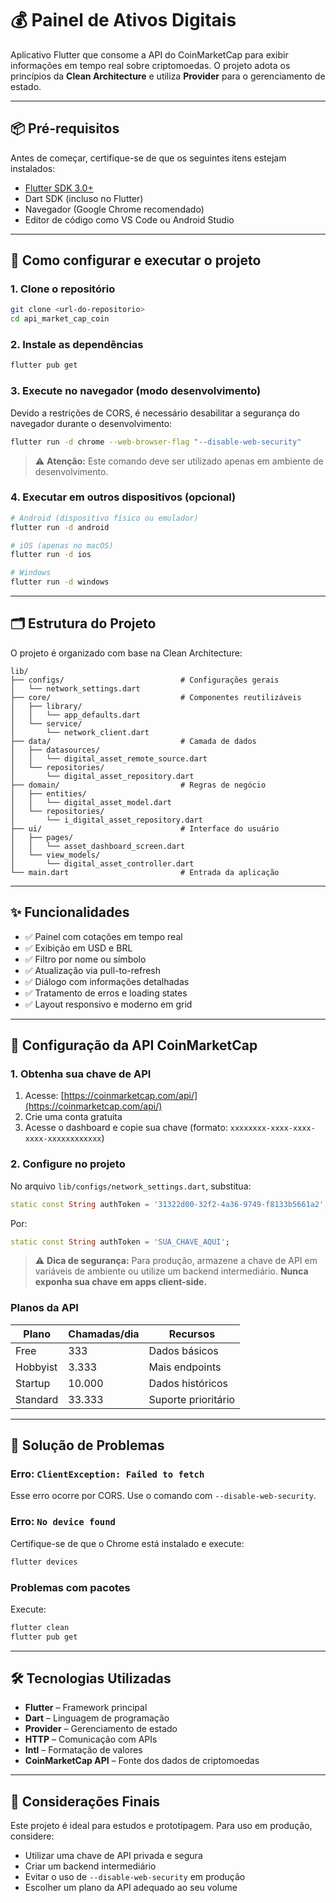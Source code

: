 # 💰 Painel de Ativos Digitais

Aplicativo Flutter que consome a API do CoinMarketCap para exibir informações em tempo real sobre criptomoedas. O projeto adota os princípios da **Clean Architecture** e utiliza **Provider** para o gerenciamento de estado.

---

## 📦 Pré-requisitos

Antes de começar, certifique-se de que os seguintes itens estejam instalados:

* [Flutter SDK 3.0+](https://flutter.dev/docs/get-started/install)
* Dart SDK (incluso no Flutter)
* Navegador (Google Chrome recomendado)
* Editor de código como VS Code ou Android Studio

---

## 🚀 Como configurar e executar o projeto

### 1. Clone o repositório

```bash
git clone <url-do-repositorio>
cd api_market_cap_coin
```

### 2. Instale as dependências

```bash
flutter pub get
```

### 3. Execute no navegador (modo desenvolvimento)

Devido a restrições de CORS, é necessário desabilitar a segurança do navegador durante o desenvolvimento:

```bash
flutter run -d chrome --web-browser-flag "--disable-web-security"
```

> ⚠️ **Atenção:** Este comando deve ser utilizado apenas em ambiente de desenvolvimento.

### 4. Executar em outros dispositivos (opcional)

```bash
# Android (dispositivo físico ou emulador)
flutter run -d android

# iOS (apenas no macOS)
flutter run -d ios

# Windows
flutter run -d windows
```

---

## 🗂️ Estrutura do Projeto

O projeto é organizado com base na Clean Architecture:

```
lib/
├── configs/                          # Configurações gerais
│   └── network_settings.dart
├── core/                             # Componentes reutilizáveis
│   ├── library/
│   │   └── app_defaults.dart
│   └── service/
│       └── network_client.dart
├── data/                             # Camada de dados
│   ├── datasources/
│   │   └── digital_asset_remote_source.dart
│   └── repositories/
│       └── digital_asset_repository.dart
├── domain/                           # Regras de negócio
│   ├── entities/
│   │   └── digital_asset_model.dart
│   └── repositories/
│       └── i_digital_asset_repository.dart
├── ui/                               # Interface do usuário
│   ├── pages/
│   │   └── asset_dashboard_screen.dart
│   └── view_models/
│       └── digital_asset_controller.dart
└── main.dart                         # Entrada da aplicação
```

---

## ✨ Funcionalidades

* ✅ Painel com cotações em tempo real
* ✅ Exibição em USD e BRL
* ✅ Filtro por nome ou símbolo
* ✅ Atualização via pull-to-refresh
* ✅ Diálogo com informações detalhadas
* ✅ Tratamento de erros e loading states
* ✅ Layout responsivo e moderno em grid

---

## 🔑 Configuração da API CoinMarketCap

### 1. Obtenha sua chave de API

1. Acesse: [https://coinmarketcap.com/api/](https://coinmarketcap.com/api/)
2. Crie uma conta gratuita
3. Acesse o dashboard e copie sua chave (formato: `xxxxxxxx-xxxx-xxxx-xxxx-xxxxxxxxxxxx`)

### 2. Configure no projeto

No arquivo `lib/configs/network_settings.dart`, substitua:

```dart
static const String authToken = '31322d00-32f2-4a36-9749-f8133b5661a2';
```

Por:

```dart
static const String authToken = 'SUA_CHAVE_AQUI';
```

> ⚠️ **Dica de segurança:** Para produção, armazene a chave de API em variáveis de ambiente ou utilize um backend intermediário. **Nunca exponha sua chave em apps client-side.**

### Planos da API

| Plano    | Chamadas/dia | Recursos            |
| -------- | ------------ | ------------------- |
| Free     | 333          | Dados básicos       |
| Hobbyist | 3.333        | Mais endpoints      |
| Startup  | 10.000       | Dados históricos    |
| Standard | 33.333       | Suporte prioritário |

---

## 🐞 Solução de Problemas

### Erro: `ClientException: Failed to fetch`

Esse erro ocorre por CORS. Use o comando com `--disable-web-security`.

### Erro: `No device found`

Certifique-se de que o Chrome está instalado e execute:

```bash
flutter devices
```

### Problemas com pacotes

Execute:

```bash
flutter clean
flutter pub get
```

---

## 🛠️ Tecnologias Utilizadas

* **Flutter** – Framework principal
* **Dart** – Linguagem de programação
* **Provider** – Gerenciamento de estado
* **HTTP** – Comunicação com APIs
* **Intl** – Formatação de valores
* **CoinMarketCap API** – Fonte dos dados de criptomoedas

---

## 📌 Considerações Finais

Este projeto é ideal para estudos e prototipagem. Para uso em produção, considere:

* Utilizar uma chave de API privada e segura
* Criar um backend intermediário
* Evitar o uso de `--disable-web-security` em produção
* Escolher um plano da API adequado ao seu volume
